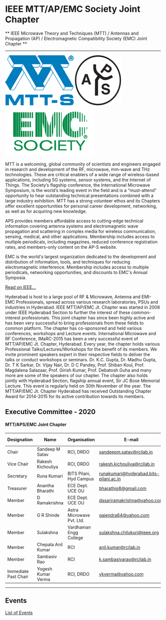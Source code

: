# IEEE MTT/AP/EMC Society Joint Chapter
** IEEE Microwave Theory and Techniques (MTT) / Antennas and Propagation (AP) / Electromagnetic Compatibility Society (EMC) Joint Chapter **

---

![MTT](/user/img/logos/mtt-logo.png)
![AP](/user/img/logos/aps-logo.png)
![EMC](/user/img/logos/emc-logo.gif)

MTT is a welcoming, global community of scientists and engineers engaged in research and development of the RF, microwave, mm-wave and THz technologies. These are critical enablers of a wide range of wireless-based applications, including 5G systems, sensor systems, and the Internet of Things. The Society’s flagship conference, the International Microwave Symposium, is the world’s leading event in the field and is a “must-attend” opportunity to hear outstanding technical presentations combined with a large industry exhibition. MTT has a strong volunteer ethos and its Chapters offer excellent opportunities for personal career development, networking, as well as for acquiring new knowledge.

APS provides members affordable access to cutting-edge technical information covering antenna systems and electromagnetic wave propagation and scattering in complex media for wireless communication, sensing, medical, and other applications. Membership includes access to multiple periodicals, including magazines, reduced conference registration rates, and members-only content on the AP-S website.

EMC is the world's largest organization dedicated to the development and distribution of information, tools, and techniques for reducing electromagnetic interference. Membership includes access to multiple periodicals, networking opportunities, and discounts to EMC's Annual Symposia.

[Read on IEEE...](https://www.ieee.org/membership_services/membership/societies/membership_societies_index.html)

Hyderabad is host to a large pool of RF & Microwave, Antenna and EMI-EMC Professionals, spread across various research laboratories, PSUs and industries in Hyderabad. IEEE MTT/AP/EMC Jt. Chapter was started in 2008 under IEEE Hyderabad Section to further the interest of these common-interest professionals.  This joint chapter has since been highly active and has been very successful to bring professionals from these fields to common platform. The chapter has co-sponsored and held various conferences, workshops and Lecture events. International Microwave and RF Conference, IMaRC-2015 has been a very successful event of MTT/AP/EMC Jt. Chapter, Hyderabad. Every year, the chapter holds various Professional Talks/Lectures/Workshops for the benefit of its members. We invite prominent speakers expert in their respective fields to deliver the talks or conduct workshops or seminars. Dr. K.C. Gupta, Dr. Madhu Gupta, Dr. T K Sarkar, Dr. Vijay Nair, Dr. D C Pandey, Prof. Shiban Koul, Prof. Magdalena Salazaar, Prof. Girish Kumar, Prof. Debatosh Guha and many more are some of the speakers of our chapter. The chapter also holds jointly with Hyderabad Section, flagship annual event, Sir JC Bose Memorial Lecture. This event is regularly held on 30th November of the year. The MTT/AP/EMC Jt. Chapter Hyderabad has received Outstanding Chapter Award for 2014-2015 for its active contribution towards its members.

## Executive Committee - 2020

#### MTT/APS/EMC Joint Chapter

| Designation          | Name               | Organisation            | E-mail                                 | Membership No |
| -------------------- | ------------------ | ----------------------- | -------------------------------------- | ------------- |
| Chair                | Sandeep M Satav    | RCI, DRDO               | sandeepm.satav@rcilab.in               | M 92252287    |
| Vice Chair           | Rakesh Kichouliya	     | RCI, DRDO	                    | rakesh.kichouliya@rcilab.in                 | SM 90449838   |
| Secretary            | Runa Kumari        | BITS Pilani, Hyd Campus | runakumari@hyderabad.bits-pilani.ac.in | SM 90843160    |
| Treasurer            | Anantha Bharathi   | ECE Dept. UCE OU        | bharathig8@gmail.com                   | M 90538233    |
| Member               | D Ramakrishna	   | ECE Dept. UCE OU	          | dasariramakrishna@yahoo.com               | M 92130488   |
| Member               | G R Shinde	    | Astra Microwave Pvt. Ltd.	              | gajendra64@yahoo.com                | M 92612510    |
| Member               | Sulakshna	    | Vardhaman Engg College	| sulakshna.chilukuri@ieee.org                |M 93392019   |
| Member               | Chepala Anil Kumar		    | RCI	| anil.kumar@rcilab.in                |M 90849143   |
| Member               | Sambasiv Rao		    | RCI	| k.sambasivarao@rcilab.in            |M 92850838 |         
| Immediate Past Chair | Yogesh Kumar Verma | RCI, DRDO               |	ykverma@yahoo.com                    | 	M 90392860   |

---

## Events
[List of Events](rssfeed/list.html)
